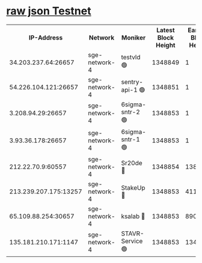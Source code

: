 
[raw json Testnet](https://rpc-check.sget.stavr.tech/sget/rpc-sget-result.json)
=


<table><tr><th>IP-Address</th><th>Network</th><th>Moniker</th><th>Latest Block Height</th><th>Earliest Block Height</th><th>Catching Up</th><th>Tx Index</th><th>Voting Power</th><th>Scan Time</th></tr><tr><td>34.203.237.64:26657</td><td>sge-network-4</td><td>testvld 🟢</td><td>1348849</td><td>1</td><td>False</td><td>on</td><td>0</td><td>2024-01-31T04:26:07.683287832UTC</td></tr><tr><td>54.226.104.121:26657</td><td>sge-network-4</td><td>sentry-api-1 🟢</td><td>1348851</td><td>1</td><td>False</td><td>on</td><td>0</td><td>2024-01-31T04:26:20.607160804UTC</td></tr><tr><td>3.208.94.29:26657</td><td>sge-network-4</td><td>6sigma-sntr-2 🟢</td><td>1348853</td><td>1</td><td>False</td><td>on</td><td>0</td><td>2024-01-31T04:26:30.800274388UTC</td></tr><tr><td>3.93.36.178:26657</td><td>sge-network-4</td><td>6sigma-sntr-1 🟢</td><td>1348853</td><td>1</td><td>False</td><td>on</td><td>0</td><td>2024-01-31T04:26:33.509666390UTC</td></tr><tr><td>212.22.70.9:60557</td><td>sge-network-4</td><td>Sr20de 🔴</td><td>1348854</td><td>138001</td><td>False</td><td>on</td><td>104</td><td>2024-01-31T04:26:36.387843621UTC</td></tr><tr><td>213.239.207.175:13257</td><td>sge-network-4</td><td>StakeUp 🔴</td><td>1348853</td><td>411001</td><td>False</td><td>off</td><td>100</td><td>2024-01-31T04:26:29.829504223UTC</td></tr><tr><td>65.109.88.254:30657</td><td>sge-network-4</td><td>ksalab 🔴</td><td>1348853</td><td>890001</td><td>False</td><td>off</td><td>1596</td><td>2024-01-31T04:26:33.941768327UTC</td></tr><tr><td>135.181.210.171:1147</td><td>sge-network-4</td><td>STAVR-Service 🟢</td><td>1348853</td><td>1346001</td><td>False</td><td>on</td><td>0</td><td>2024-01-31T04:26:30.148854858UTC</td></tr></table>
